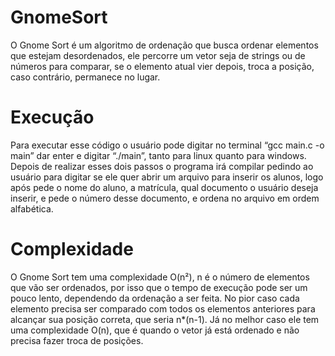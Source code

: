 # GnomeSort

  O Gnome Sort é um algoritmo de ordenação que busca ordenar elementos que estejam desordenados, ele percorre um vetor seja de strings ou de números para comparar, se o elemento atual vier depois, troca a posição, caso contrário, permanece no lugar.

##

# Execução

  Para executar esse código o usuário pode digitar no terminal “gcc main.c -o main” dar enter e digitar “./main”, tanto para linux quanto para windows. Depois de realizar esses dois passos o programa irá compilar pedindo ao usuário para digitar se ele quer abrir um arquivo para inserir os alunos, logo após pede o nome do aluno, a matrícula, qual documento o usuário deseja inserir, e pede o número desse documento, e ordena no arquivo em ordem alfabética.

# Complexidade

  O Gnome Sort tem uma complexidade O(n²), n é o número de elementos que vão ser ordenados, por isso que o tempo de execução pode ser um pouco lento, dependendo da ordenação a ser feita. No pior caso cada elemento precisa ser comparado com todos os elementos anteriores para alcançar sua posição correta, que seria n*(n-1). Já no melhor caso ele tem uma complexidade O(n), que é quando o vetor já está ordenado e não precisa fazer troca de posições.
